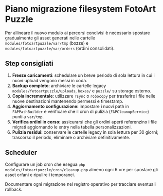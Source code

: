 # Piano migrazione filesystem FotoArt Puzzle

Per allineare il nuovo modulo ai percorsi condivisi è necessario spostare gradualmente gli asset generati nelle cartelle `modules/fotoartpuzzle/var/tmp` (bozze) e `modules/fotoartpuzzle/var/orders` (ordini consolidati).

## Step consigliati
1. **Freeze caricamenti**: schedulare un breve periodo di sola lettura in cui i nuovi upload vengono messi in coda.
2. **Backup completo**: archiviare le cartelle legacy `modules/fotoartpuzzle/uploads`, `boxes/` e `puzzle/` su storage esterno.
3. **Copia incrementale**: utilizzare `rsync` o `robocopy` per trasferire i file nelle nuove destinazioni mantenendo permessi e timestamp.
4. **Aggiornamento configurazione**: impostare i nuovi path in `FAPPathBuilder` e verificare che il cron di pulizia (`FAPCleanupService`) punti a `var/tmp`.
5. **Verifica ordini in corso**: assicurarsi che gli ordini aperti referenzino i file migrati aggiornando le entry nella tabella personalizzazioni.
6. **Pulizia residui**: conservare le cartelle legacy in sola lettura per 30 giorni; trascorso il periodo, eliminare o archiviare definitivamente.

## Scheduler
Configurare un job cron che esegua `php modules/fotoartpuzzle/cron/cleanup.php` almeno ogni 6 ore per spostare gli asset orfani e ripulire i temporanei.

Documentare ogni migrazione nel registro operativo per tracciare eventuali rollback.
